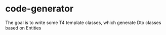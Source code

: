 # code-generator
The goal is to write some T4 template classes, which generate Dto classes based on Entities
